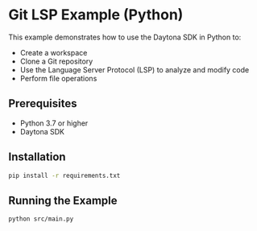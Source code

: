 # Git LSP Example (Python)

This example demonstrates how to use the Daytona SDK in Python to:
- Create a workspace
- Clone a Git repository
- Use the Language Server Protocol (LSP) to analyze and modify code
- Perform file operations

## Prerequisites

- Python 3.7 or higher
- Daytona SDK

## Installation

```bash
pip install -r requirements.txt
```

## Running the Example

```bash
python src/main.py
``` 